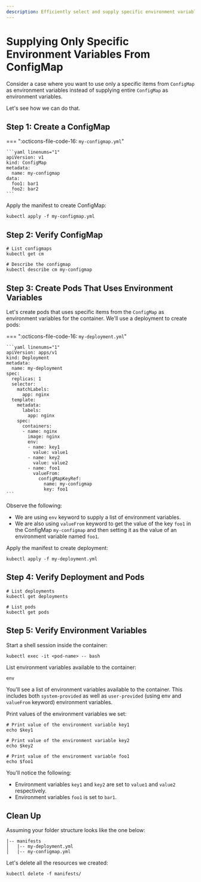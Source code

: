 ```yaml
---
description: Efficiently select and supply specific environment variables from a ConfigMap in your Kubernetes environment. Learn how to fine-tune your configuration data for precise variable provisioning with our step-by-step guide. Enhance your environment variable management now!
---
```


# Supplying Only Specific Environment Variables From ConfigMap

Consider a case where you want to use only a specific items from `ConfigMap` as environment variables instead of supplying entire `ConfigMap` as environment variables.

Let's see how we can do that.


## Step 1: Create a ConfigMap

=== ":octicons-file-code-16: `my-configmap.yml`"

    ```yaml linenums="1"
    apiVersion: v1
    kind: ConfigMap
    metadata:
      name: my-configmap
    data:
      foo1: bar1
      foo2: bar2
    ```

Apply the manifest to create ConfigMap:

```
kubectl apply -f my-configmap.yml
```


## Step 2: Verify ConfigMap

```
# List configmaps
kubectl get cm

# Describe the configmap
kubectl describe cm my-configmap
```


## Step 3: Create Pods That Uses Environment Variables

Let's create pods that uses specific items from the `ConfigMap` as environment variables for the container. We'll use a deployment to create pods:

=== ":octicons-file-code-16: `my-deployment.yml`"

    ```yaml linenums="1"
    apiVersion: apps/v1
    kind: Deployment
    metadata:
      name: my-deployment
    spec:
      replicas: 1
      selector:
        matchLabels:
          app: nginx
      template:
        metadata:
          labels:
            app: nginx
        spec:
          containers:
          - name: nginx
            image: nginx
            env:
            - name: key1
              value: value1
            - name: key2
              value: value2
            - name: foo1
              valueFrom:
                configMapKeyRef:
                  name: my-configmap
                  key: foo1
    ```

Observe the following:

- We are using `env` keyword to supply a list of environment variables.
- We are also using `valueFrom` keyword to get the value of the key `foo1` in the ConfigMap `my-configmap` and then setting it as the value of an environment variable named `foo1`.

Apply the manifest to create deployment:

```
kubectl apply -f my-deployment.yml
```


## Step 4: Verify Deployment and Pods

```
# List deployments
kubectl get deployments

# List pods
kubectl get pods
```


## Step 5: Verify Environment Variables

Start a shell session inside the container:

```
kubectl exec -it <pod-name> -- bash
```

List environment variables available to the container:

```
env
```

You'll see a list of environment variables available to the container. This includes both `system-provided` as well as `user-provided` (using env and `valueFrom` keyword) environment variables.


Print values of the environment variables we set:

```
# Print value of the environment variable key1
echo $key1

# Print value of the environment variable key2
echo $key2

# Print value of the environment variable foo1
echo $foo1
```

You'll notice the following:

- Environment variables `key1` and `key2` are set to `value1` and `value2` respectively.
- Environment variables `foo1` is set to `bar1`.


## Clean Up

Assuming your folder structure looks like the one below:

```
|-- manifests
│   |-- my-deployment.yml
│   |-- my-configmap.yml
```

Let's delete all the resources we created:

```
kubectl delete -f manifests/
```
